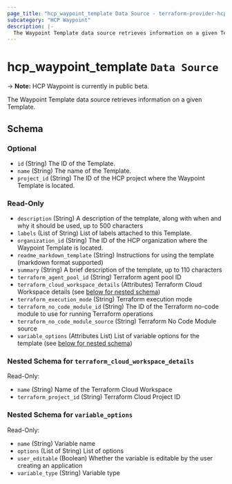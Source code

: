 ```yaml
---
page_title: "hcp_waypoint_template Data Source - terraform-provider-hcp"
subcategory: "HCP Waypoint"
description: |-
  The Waypoint Template data source retrieves information on a given Template.
---
```


# hcp_waypoint_template `Data Source`

-> **Note:** HCP Waypoint is currently in public beta.

The Waypoint Template data source retrieves information on a given Template.

<!-- schema generated by tfplugindocs -->
## Schema

### Optional

- `id` (String) The ID of the Template.
- `name` (String) The name of the Template.
- `project_id` (String) The ID of the HCP project where the Waypoint Template is located.

### Read-Only

- `description` (String) A description of the template, along with when and why it should be used, up to 500 characters
- `labels` (List of String) List of labels attached to this Template.
- `organization_id` (String) The ID of the HCP organization where the Waypoint Template is located.
- `readme_markdown_template` (String) Instructions for using the template (markdown format supported)
- `summary` (String) A brief description of the template, up to 110 characters
- `terraform_agent_pool_id` (String) Terraform agent pool ID
- `terraform_cloud_workspace_details` (Attributes) Terraform Cloud Workspace details (see [below for nested schema](#nestedatt--terraform_cloud_workspace_details))
- `terraform_execution_mode` (String) Terraform execution mode
- `terraform_no_code_module_id` (String) The ID of the Terraform no-code module to use for running Terraform operations
- `terraform_no_code_module_source` (String) Terraform No Code Module source
- `variable_options` (Attributes List) List of variable options for the template (see [below for nested schema](#nestedatt--variable_options))

<a id="nestedatt--terraform_cloud_workspace_details"></a>
### Nested Schema for `terraform_cloud_workspace_details`

Read-Only:

- `name` (String) Name of the Terraform Cloud Workspace
- `terraform_project_id` (String) Terraform Cloud Project ID


<a id="nestedatt--variable_options"></a>
### Nested Schema for `variable_options`

Read-Only:

- `name` (String) Variable name
- `options` (List of String) List of options
- `user_editable` (Boolean) Whether the variable is editable by the user creating an application
- `variable_type` (String) Variable type
